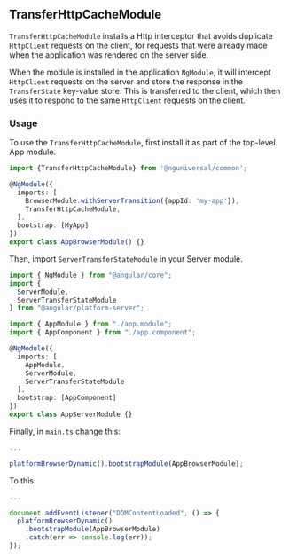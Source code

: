## TransferHttpCacheModule

`TransferHttpCacheModule` installs a Http interceptor that avoids duplicate `HttpClient` requests
on the client, for requests that were already made when the application was rendered on the server
side.

When the module is installed in the application `NgModule`, it will intercept `HttpClient` requests
on the server and store the response in the `TransferState` key-value store. This is transferred to the client, which then uses it to respond to the same `HttpClient` requests on the client.

### Usage

To use the `TransferHttpCacheModule`, first install it as part of the top-level App module.

```ts
import {TransferHttpCacheModule} from '@nguniversal/common';

@NgModule({
  imports: [
    BrowserModule.withServerTransition({appId: 'my-app'}),
    TransferHttpCacheModule,
  ],
  bootstrap: [MyApp]
})
export class AppBrowserModule() {}
```
Then, import `ServerTransferStateModule` in your Server module.

```ts
import { NgModule } from "@angular/core";
import {
  ServerModule,
  ServerTransferStateModule
} from "@angular/platform-server";

import { AppModule } from "./app.module";
import { AppComponent } from "./app.component";

@NgModule({
  imports: [
    AppModule,
    ServerModule,
    ServerTransferStateModule
  ],
  bootstrap: [AppComponent]
})
export class AppServerModule {}

```
Finally, in `main.ts` change this:

```ts
...

platformBrowserDynamic().bootstrapModule(AppBrowserModule);
```
To this: 

```ts
...

document.addEventListener("DOMContentLoaded", () => {
  platformBrowserDynamic()
    .bootstrapModule(AppBrowserModule)
    .catch(err => console.log(err));
});
```
